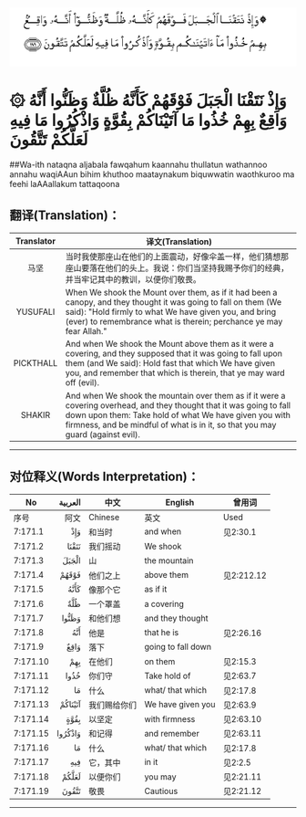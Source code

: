 ![007:171](images/007_171.gif)

# ۞ وَإِذْ نَتَقْنَا الْجَبَلَ فَوْقَهُمْ كَأَنَّهُ ظُلَّةٌ وَظَنُّوا أَنَّهُ وَاقِعٌ بِهِمْ خُذُوا مَا آتَيْنَاكُمْ بِقُوَّةٍ وَاذْكُرُوا مَا فِيهِ لَعَلَّكُمْ تَتَّقُونَ 

##Wa-ith nataqna aljabala fawqahum kaannahu thullatun wathannoo annahu waqiAAun bihim khuthoo maataynakum biquwwatin waothkuroo ma feehi laAAallakum tattaqoona 

## 翻译(Translation)：

| Translator | 译文(Translation)                                            |
| :--------: | ------------------------------------------------------------ |
|    马坚    | 当时我使那座山在他们的上面震动，好像伞盖一样，他们猜想那座山要落在他们的头上。我说：你们当坚持我赐予你们的经典，并当牢记其中的教训，以便你们敬畏。 |
|  YUSUFALI  | When We shook the Mount over them, as if it had been a canopy, and they thought it was going to fall on them (We said): "Hold firmly to what We have given you, and bring (ever) to remembrance what is therein; perchance ye may fear Allah." |
| PICKTHALL  | And when We shook the Mount above them as it were a covering, and they supposed that it was going to fall upon them (and We said): Hold fast that which We have given you, and remember that which is therein, that ye may ward off (evil). |
|   SHAKIR   | And when We shook the mountain over them as if it were a covering overhead, and they thought that it was going to fall down upon them: Take hold of what We have given you with firmness, and be mindful of what is in it, so that you may guard (against evil). |

---

## 对位释义(Words Interpretation)：

| No   | العربية | 中文    | English | 曾用词 |
| ---- | ------: | ------- | ------- | ------ |
| 序号 |    阿文 | Chinese | 英文    | Used   |
| 7:171.1  | وَإِذْ     | 和当时       | and when           | 见2:30.1   |
| 7:171.2  | نَتَقْنَا   | 我们摇动     | We shook           |            |
| 7:171.3  | الْجَبَلَ   | 山           | the mountain       |            |
| 7:171.4  | فَوْقَهُمْ   | 他们之上     | above them         | 见2:212.12 |
| 7:171.5  | كَأَنَّهُ    | 像那个它     | as if it           |            |
| 7:171.6  | ظُلَّةٌ     | 一个罩盖     | a covering         |            |
| 7:171.7  | وَظَنُّوا   | 和他们想     | and they thought   |            |
| 7:171.8  | أَنَّهُ     | 他是         | that he is         | 见2:26.16  |
| 7:171.9  | وَاقِعٌ    | 落下         | going to fall down |            |
| 7:171.10 | بِهِمْ     | 在他们       | on them            | 见2:15.3   |
| 7:171.11 | خُذُوا    | 你们守       | Take hold of       | 见2:63.7   |
| 7:171.12 | مَا      | 什么         | what/ that which   | 见2:17.8   |
| 7:171.13 | آتَيْنَاكُمْ | 我们赐给你们 | We have given you  | 见2:63.9   |
| 7:171.14 | بِقُوَّةٍ    | 以坚定       | with firmness      | 见2:63.10  |
| 7:171.15 | وَاذْكُرُوا | 和记得       | and remember       | 见2:63.11  |
| 7:171.16 | مَا      | 什么         | what/ that which   | 见2:17.8   |
| 7:171.17 | فِيهِ     | 它，其中     | in it              | 见2:2.5    |
| 7:171.18 | لَعَلَّكُمْ   | 以便你们     | you may            | 见2:21.11  |
| 7:171.19 | تَتَّقُونَ   | 敬畏         | Cautious           | 见2:21.12  |

---